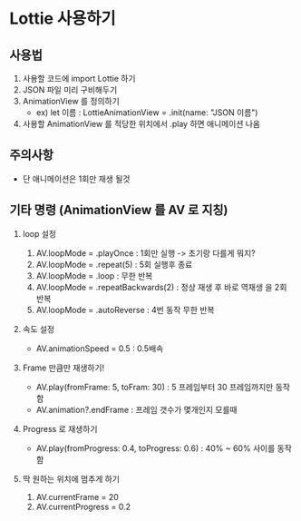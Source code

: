 # Lottie 사용하기

## 사용법 
1. 사용할 코드에 import Lottie 하기
2. JSON 파일 미리 구비해두기
3. AnimationView 를 정의하기
    - ex) let 이름 : LottieAnimationView = .init(name: "JSON 이름")
4. 사용할 AnimationView 를 적당한 위치에서 .play 하면 애니메이션 나옴

## 주의사항
- 단 애니메이션은 1회만 재생 될것

## 기타 명령 (AnimationView 를 AV 로 지칭)
1. loop 설정 
    1. AV.loopMode = .playOnce : 1회만 실행 -> 초기랑 다를게 뭐지?
    2. AV.loopMode = .repeat(5) : 5회 실행후 종료
    3. AV.loopMode = .loop : 무한 반복
    4. AV.loopMode = .repeatBackwards(2) : 정상 재생 후 바로 역재생 을 2회 반복
    5. AV.loopMode = .autoReverse : 4번 동작 무한 반복

2. 속도 설정
    - AV.animationSpeed = 0.5 : 0.5배속

3. Frame 만큼만 재생하기!
    - AV.play(fromFrame: 5, toFram: 30) : 5 프레임부터 30 프레임까지만 동작함
    - AV.animation?.endFrame : 프레임 갯수가 몇개인지 모를때

4. Progress 로 재생하기
    - AV.play(fromProgress: 0.4, toProgress: 0.6) : 40% ~ 60% 사이를 동작함

5. 딱 원하는 위치에 멈추게 하기
    1. AV.currentFrame = 20
    2. AV.currentProgress = 0.2